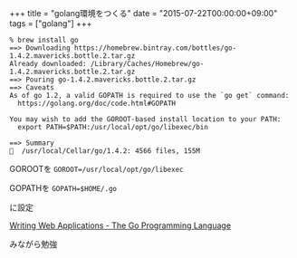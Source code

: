 +++
title = "golang環境をつくる"
date = "2015-07-22T00:00:00+09:00"
tags = ["golang"]
+++

```
% brew install go
==> Downloading https://homebrew.bintray.com/bottles/go-1.4.2.mavericks.bottle.2.tar.gz
Already downloaded: /Library/Caches/Homebrew/go-1.4.2.mavericks.bottle.2.tar.gz
==> Pouring go-1.4.2.mavericks.bottle.2.tar.gz
==> Caveats
As of go 1.2, a valid GOPATH is required to use the `go get` command:
  https://golang.org/doc/code.html#GOPATH

You may wish to add the GOROOT-based install location to your PATH:
  export PATH=$PATH:/usr/local/opt/go/libexec/bin

==> Summary
🍺  /usr/local/Cellar/go/1.4.2: 4566 files, 155M
```


GOROOTを `GOROOT=/usr/local/opt/go/libexec`

GOPATHを `GOPATH=$HOME/.go`

に設定


[Writing Web Applications \- The Go Programming Language](https://golang.org/doc/articles/wiki/)

みながら勉強

